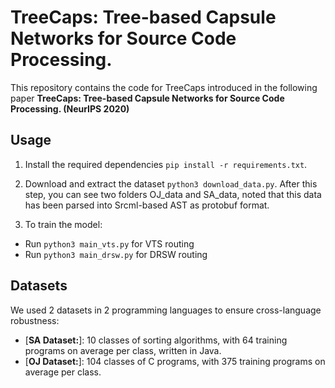 # TreeCaps: Tree-based Capsule Networks for Source Code Processing.

<p aligh="center"> This repository contains the code for TreeCaps introduced in the following paper <b>TreeCaps: Tree-based Capsule Networks for Source Code Processing. (NeurIPS 2020) </b> </p>

## Usage

1. Install the required dependencies ```pip install -r requirements.txt```.

2. Download and extract the dataset ```python3 download_data.py```. After this step, you can see two folders OJ_data and SA_data, noted that this data has been parsed into Srcml-based AST as protobuf format.

3. To train the model:
- Run ```python3 main_vts.py``` for VTS routing
- Run ```python3 main_drsw.py``` for DRSW routing



## Datasets

We used 2 datasets in 2 programming languages to ensure cross-language robustness:

* [**SA Dataset:**]: 10 classes of sorting algorithms, with 64 training programs on average per class, written in Java. 
* [**OJ Dataset:**]: 104 classes of C programs, with 375 training programs on average per class. 

